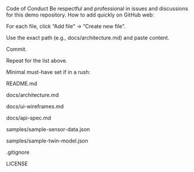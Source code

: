 Code of Conduct
Be respectful and professional in issues and discussions for this demo repository.
How to add quickly on GitHub web:

For each file, click “Add file” → “Create new file”.

Use the exact path (e.g., docs/architecture.md) and paste content.

Commit.

Repeat for the list above.

Minimal must-have set if in a rush:

README.md

docs/architecture.md

docs/ui-wireframes.md

docs/api-spec.md

samples/sample-sensor-data.json

samples/sample-twin-model.json

.gitignore

LICENSE
